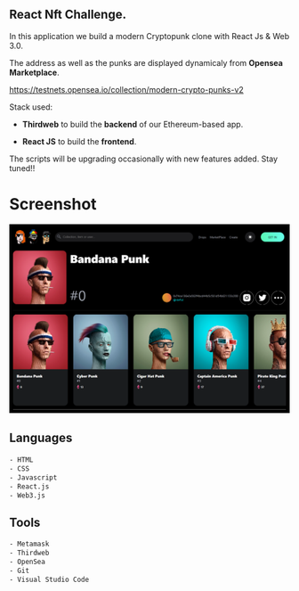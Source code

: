 ## React Nft Challenge.

In this application we build a modern Cryptopunk clone with React Js & Web 3.0.<br>

The address as well as the punks are displayed dynamicaly from **Opensea Marketplace**.

https://testnets.opensea.io/collection/modern-crypto-punks-v2

Stack used:

- __Thirdweb__ to build the **backend** of our Ethereum-based app.

- __React JS__ to build the **frontend**.

The scripts will be upgrading occasionally with new features added. Stay tuned!!


# Screenshot

<img src="/src/assets/owner/screencapture-Modern-Crypto-Punks.png" alt="Alt text" title="Optional title">


## Languages
```
- HTML
- CSS
- Javascript
- React.js
- Web3.js
```


## Tools
```
- Metamask
- Thirdweb
- OpenSea
- Git
- Visual Studio Code
```
